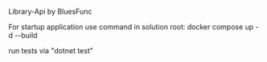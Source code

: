 Library-Api by BluesFunc

For startup application use command in solution root: 
docker compose up -d --build

run tests via "dotnet test"

